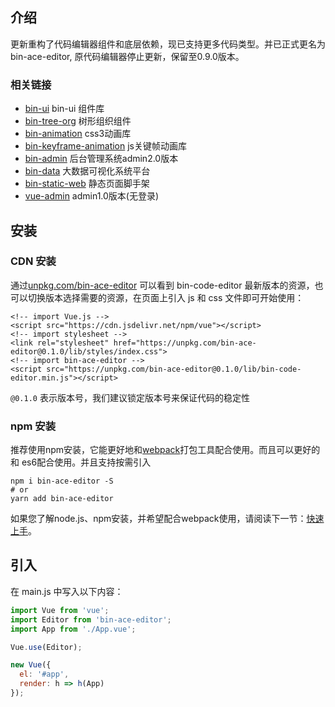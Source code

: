 ## 介绍

更新重构了代码编辑器组件和底层依赖，现已支持更多代码类型。并已正式更名为bin-ace-editor,
原代码编辑器停止更新，保留至0.9.0版本。


### 相关链接

- [bin-ui](https://github.com/wangbin3162/bin-ui/) bin-ui 组件库
- [bin-tree-org](https://github.com/wangbin3162/bin-tree-org/) 树形组织组件
- [bin-animation](https://github.com/wangbin3162/bin-animation/) css3动画库
- [bin-keyframe-animation](https://github.com/wangbin3162/bin-keyframe-animation/) js关键帧动画库
- [bin-admin](https://github.com/wangbin3162/bin-admin/) 后台管理系统admin2.0版本
- [bin-data](https://github.com/wangbin3162/bin-data/) 大数据可视化系统平台
- [bin-static-web](https://github.com/wangbin3162/bin-static-web/) 静态页面脚手架
- [vue-admin](https://github.com/wangbin3162/vue-admin/) admin1.0版本(无登录)

## 安装

### CDN 安装

通过[unpkg.com/bin-ace-editor](https://unpkg.com/bin-ace-editor/) 可以看到 bin-code-editor
最新版本的资源，也可以切换版本选择需要的资源，在页面上引入 js 和 css
文件即可开始使用：

```
<!-- import Vue.js -->
<script src="https://cdn.jsdelivr.net/npm/vue"></script>
<!-- import stylesheet -->
<link rel="stylesheet" href="https://unpkg.com/bin-ace-editor@0.1.0/lib/styles/index.css">
<!-- import bin-ace-editor -->
<script src="https://unpkg.com/bin-ace-editor@0.1.0/lib/bin-code-editor.min.js"></script>
```
    
`@0.1.0` 表示版本号，我们建议锁定版本号来保证代码的稳定性

### npm 安装

推荐使用npm安装，它能更好地和[webpack](https://webpack.js.org/)打包工具配合使用。而且可以更好的和
es6配合使用。并且支持按需引入

```shell
npm i bin-ace-editor -S
# or 
yarn add bin-ace-editor
```

如果您了解node.js、npm安装，并希望配合webpack使用，请阅读下一节：[快速上手](/#/start)。

## 引入

在 main.js 中写入以下内容：

```javascript
import Vue from 'vue';
import Editor from 'bin-ace-editor';
import App from './App.vue';

Vue.use(Editor);

new Vue({
  el: '#app',
  render: h => h(App)
});
```


